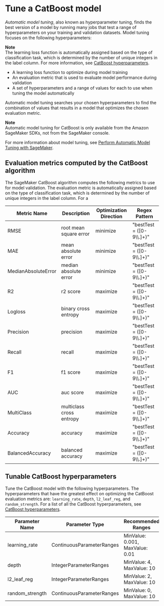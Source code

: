 # Tune a CatBoost model<a name="catboost-tuning"></a>

*Automatic model tuning*, also known as hyperparameter tuning, finds the best version of a model by running many jobs that test a range of hyperparameters on your training and validation datasets\. Model tuning focuses on the following hyperparameters:

**Note**  
The learning loss function is automatically assigned based on the type of classification task, which is determined by the number of unique integers in the label column\. For more information, see [CatBoost hyperparameters](catboost-hyperparameters.md)\.
+ A learning loss function to optimize during model training
+ An evaluation metric that is used to evaluate model performance during validation
+ A set of hyperparameters and a range of values for each to use when tuning the model automatically

Automatic model tuning searches your chosen hyperparameters to find the combination of values that results in a model that optimizes the chosen evaluation metric\.

**Note**  
Automatic model tuning for CatBoost is only available from the Amazon SageMaker SDKs, not from the SageMaker console\.

For more information about model tuning, see [Perform Automatic Model Tuning with SageMaker](automatic-model-tuning.md)\.

## Evaluation metrics computed by the CatBoost algorithm<a name="catboost-metrics"></a>

The SageMaker CatBoost algorithm computes the following metrics to use for model validation\. The evaluation metric is automatically assigned based on the type of classification task, which is determined by the number of unique integers in the label column\. For a 


| Metric Name | Description | Optimization Direction | Regex Pattern | 
| --- | --- | --- | --- | 
| RMSE | root mean square error | minimize | "bestTest = \(\[0\-9\\\\\.\]\+\)" | 
| MAE | mean absolute error | minimize | "bestTest = \(\[0\-9\\\\\.\]\+\)" | 
| MedianAbsoluteError | median absolute error | minimize | "bestTest = \(\[0\-9\\\\\.\]\+\)" | 
| R2 | r2 score | maximize | "bestTest = \(\[0\-9\\\\\.\]\+\)" | 
| Logloss | binary cross entropy | maximize | "bestTest = \(\[0\-9\\\\\.\]\+\)" | 
| Precision | precision | maximize | "bestTest = \(\[0\-9\\\\\.\]\+\)" | 
| Recall | recall | maximize | "bestTest = \(\[0\-9\\\\\.\]\+\)" | 
| F1 | f1 score | maximize | "bestTest = \(\[0\-9\\\\\.\]\+\)" | 
| AUC | auc score | maximize | "bestTest = \(\[0\-9\\\\\.\]\+\)" | 
| MultiClass | multiclass cross entropy | maximize | "bestTest = \(\[0\-9\\\\\.\]\+\)" | 
| Accuracy | accuracy | maximize | "bestTest = \(\[0\-9\\\\\.\]\+\)" | 
| BalancedAccuracy | balanced accuracy | maximize | "bestTest = \(\[0\-9\\\\\.\]\+\)" | 

## Tunable CatBoost hyperparameters<a name="catboost-tunable-hyperparameters"></a>

Tune the CatBoost model with the following hyperparameters\. The hyperparameters that have the greatest effect on optimizing the CatBoost evaluation metrics are: `learning_rate`, `depth`, `l2_leaf_reg`, and `random_strength`\. For a list of all the CatBoost hyperparameters, see [CatBoost hyperparameters](catboost-hyperparameters.md)\.


| Parameter Name | Parameter Type | Recommended Ranges | 
| --- | --- | --- | 
| learning\_rate | ContinuousParameterRanges | MinValue: 0\.001, MaxValue: 0\.01 | 
| depth | IntegerParameterRanges | MinValue: 4, MaxValue: 10 | 
| l2\_leaf\_reg | IntegerParameterRanges | MinValue: 2, MaxValue: 10 | 
| random\_strength | ContinuousParameterRanges | MinValue: 0, MaxValue: 10 | 
